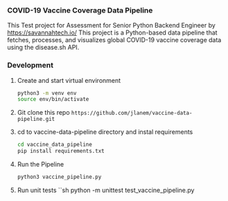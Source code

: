   
### COVID-19 Vaccine Coverage Data Pipeline

This Test project for Assessment for Senior Python Backend Engineer by https://savannahtech.io/
This project  is a Python-based data pipeline that fetches,
processes, and visualizes global COVID-19 vaccine coverage data using the disease.sh API.


### Development

1. Create and start virtual environment
   ```sh
   python3 -m venv env
   source env/bin/activate
2. Git clone this repo  `https://github.com/jlanem/vaccine-data-pipeline.git` 
3. cd to vaccine-data-pipeline directory and instal requirements

    ```sh
    cd vaccine_data_pipeline
    pip install requirements.txt
4. Run the Pipeline
    ```sh
    python3 vaccine_pipeline.py
5. Run unit tests
   ``sh
   python -m unittest test_vaccine_pipeline.py
